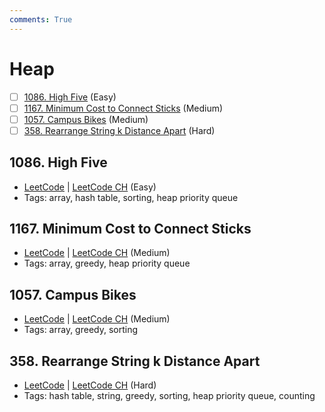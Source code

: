 ```yaml
---
comments: True
---
```


# Heap

- [ ] [1086. High Five](https://leetcode.cn/problems/high-five/) (Easy)
- [ ] [1167. Minimum Cost to Connect Sticks](https://leetcode.cn/problems/minimum-cost-to-connect-sticks/) (Medium)
- [ ] [1057. Campus Bikes](https://leetcode.cn/problems/campus-bikes/) (Medium)
- [ ] [358. Rearrange String k Distance Apart](https://leetcode.cn/problems/rearrange-string-k-distance-apart/) (Hard)

## 1086. High Five

-   [LeetCode](https://leetcode.com/problems/high-five/) | [LeetCode CH](https://leetcode.cn/problems/high-five/) (Easy)
-   Tags: array, hash table, sorting, heap priority queue

## 1167. Minimum Cost to Connect Sticks

-   [LeetCode](https://leetcode.com/problems/minimum-cost-to-connect-sticks/) | [LeetCode CH](https://leetcode.cn/problems/minimum-cost-to-connect-sticks/) (Medium)
-   Tags: array, greedy, heap priority queue

## 1057. Campus Bikes

-   [LeetCode](https://leetcode.com/problems/campus-bikes/) | [LeetCode CH](https://leetcode.cn/problems/campus-bikes/) (Medium)
-   Tags: array, greedy, sorting

## 358. Rearrange String k Distance Apart

-   [LeetCode](https://leetcode.com/problems/rearrange-string-k-distance-apart/) | [LeetCode CH](https://leetcode.cn/problems/rearrange-string-k-distance-apart/) (Hard)
-   Tags: hash table, string, greedy, sorting, heap priority queue, counting
